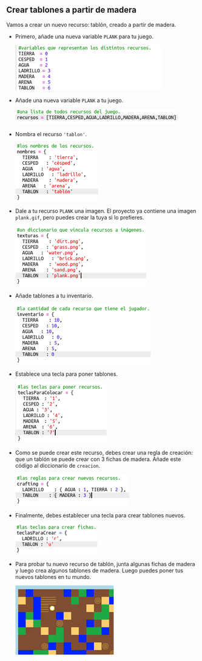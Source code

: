 ## Crear tablones a partir de madera

Vamos a crear un nuevo recurso: tablón, creado a partir de madera.

+ Primero, añade una nueva variable `PLANK` para tu juego.
    
    ![screenshot](images/craft-plank-const.png)

+ Añade una nueva variable `PLANK` a tu juego.
    
    ![screenshot](images/craft-plank-resources.png)

+ Nombra el recurso `'tablon'`.
    
    ![screenshot](images/craft-plank-names.png)

+ Dale a tu recurso `PLANK` una imagen. El proyecto ya contiene una imagen `plank.gif`, pero puedes crear la tuya si lo prefieres.
    
    ![screenshot](images/craft-plank-textures.png)

+ Añade tablones a tu inventario.
    
    ![screenshot](images/craft-plank-inventory.png)

+ Establece una tecla para poner tablones.
    
    ![screenshot](images/craft-plank-placekeys.png)

+ Como se puede crear este recurso, debes crear una regla de creación: que un tablón se puede crear con 3 fichas de madera. Añade este código al diccionario de `creacion`.
    
    ![screenshot](images/craft-plank-crafting.png)

+ Finalmente, debes establecer una tecla para crear tablones nuevos.
    
    ![screenshot](images/craft-plank-craftkeys.png)

+ Para probar tu nuevo recurso de tablón, junta algunas fichas de madera y luego crea algunos tablones de madera. Luego puedes poner tus nuevos tablones en tu mundo.
    
    ![screenshot](images/craft-plank-test.png)